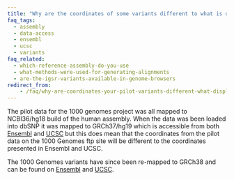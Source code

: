 ```yaml
---
title: "Why are the coordinates of some variants different to what is displayed in other databases?"
faq_tags:
  - assembly
  - data-access
  - ensembl
  - ucsc
  - variants
faq_related:
  - which-reference-assembly-do-you-use
  - what-methods-were-used-for-generating-alignments
  - are-the-igsr-variants-available-in-genome-browsers
redirect_from:
    - /faq/why-are-coordinates-your-pilot-variants-different-what-displayed-ensembl-or-ucsc/
---
```


The pilot data for the 1000 genomes project was all mapped to NCBI36/hg18 build of the human assembly. When the data was been loaded into dbSNP it was mapped to GRCh37/hg19 which is accessible from both [Ensembl](http://grch37.ensembl.org/index.html) and [UCSC](http://genome.ucsc.edu/cgi-bin/hgTracks?db=hg19) but this does mean that the coordinates from the pilot data on the 1000 Genomes ftp site will be different to the coordinates presented in Ensembl and UCSC.

The 1000 Genomes variants have since been re-mapped to GRCh38 and can be found on [Ensembl](http://www.ensembl.org/index.html) and [UCSC](http://genome.ucsc.edu/cgi-bin/hgTracks?db=hg38).
